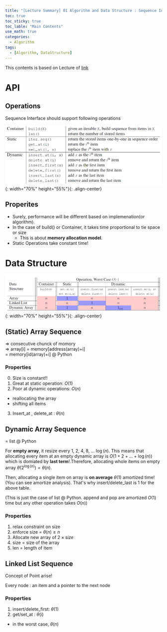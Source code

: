 ```yaml
---
title: "[Lecture Summary] 01 Algorithm and Data Structure : Sequence Interface"
toc: true
toc_sticky: true
toc_lable: "Main Contents"
use_math: true
categories:
  - Algorithm
tags:
  - [Algorithm, DataStructure]
---
```


This contents is based on Lecture of [link](https://ocw.mit.edu/courses/6-006-introduction-to-algorithms-spring-2020/pages/syllabus/)

# API 

## Operations

Sequence Interface should support following operations

![제목](/assets/images/Algorithm/1-0.PNG){: width="70%" height="55%"}{: .align-center}

## Properites

- Surely, performance will be different based on implemenation(or algorithm). 
- In the case of build() or Container, it takes time proportional to tie space or size
  - This is about **memory allocation model**. 
- Static Operations take constant time!


# Data Structure

![제목](/assets/images/Algorithm/1-1.PNG){: width="70%" height="55%"}{: .align-center}

## (Static) Array Sequence

=> consecutive chunck of momory <br>
=> array[i] = memory[address(array)+i] <br>
= memory[id(array)+i] @ Python

### Properties

0. Size is constant!! 
1. Great at static operation: $O(1)$
2. Poor at dynamic operations: $O(n)$
  - reallocating the array
  - shifting all items
3. Insert_at , delete_at : $\theta(n)$


## Dynamic Array Sequence

= list @ Python<br>

For **empty array**, it resize every 1, 2, 4, 8, ... $\log(n)$. This means that allocating every item at an empty dynamic array is $O(1+2+...+\log(n))$ which is domiated by **last term**!.Therefore, allocating whole items on empty array  $\theta(2^{\log(n)})=\theta(n)$.

Then, allocating a single item on array is **on average** $\theta(1)$ amortized time! (You can see amortize analysis). That's why insert/delete_last is 1 for the above table.

(This is just the case of list @ Python. append and pop are amortized $O(1)$ time but any other operation takes $O(n)$)

### Properties

1. relax constraint on size
2. enforce size = $\theta(n) \ge n$
3. Allocate new array of $2\times size$
4. size = size of the array
5. len = length of item  

## Linked List Sequence

Concept of Point arise!

Every node : an item and a pointer to the next node

### Properties

1. insert/delete_first: $\theta(1)$
2. get/set_at : $\theta(i)$
  - in the worst case, $\theta(n)$
